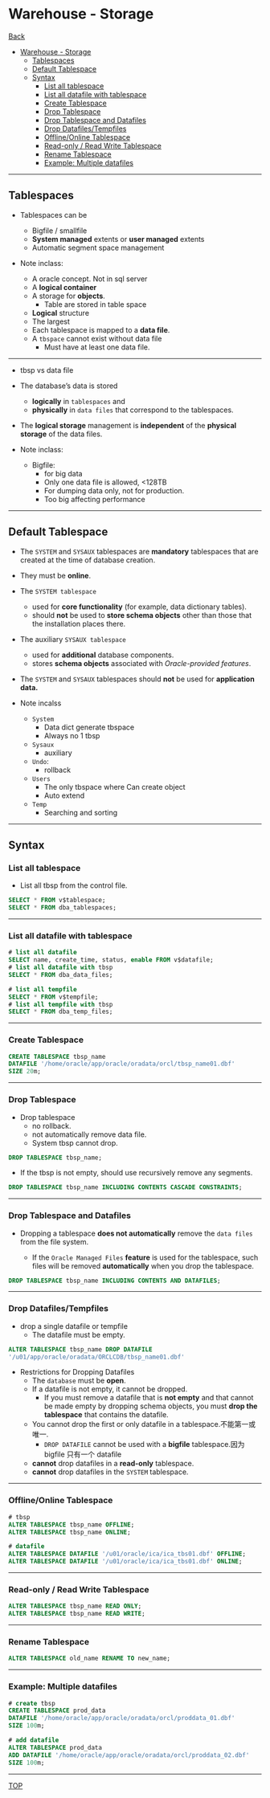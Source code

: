 # Warehouse - Storage

[Back](../index.md)

- [Warehouse - Storage](#warehouse---storage)
  - [Tablespaces](#tablespaces)
  - [Default Tablespace](#default-tablespace)
  - [Syntax](#syntax)
    - [List all tablespace](#list-all-tablespace)
    - [List all datafile with tablespace](#list-all-datafile-with-tablespace)
    - [Create Tablespace](#create-tablespace)
    - [Drop Tablespace](#drop-tablespace)
    - [Drop Tablespace and Datafiles](#drop-tablespace-and-datafiles)
    - [Drop Datafiles/Tempfiles](#drop-datafilestempfiles)
    - [Offline/Online Tablespace](#offlineonline-tablespace)
    - [Read-only / Read Write Tablespace](#read-only--read-write-tablespace)
    - [Rename Tablespace](#rename-tablespace)
    - [Example: Multiple datafiles](#example-multiple-datafiles)

---

## Tablespaces

- Tablespaces can be

  - Bigfile / smallfile
  - **System managed** extents or **user managed** extents
  - Automatic segment space management

- Note inclass:
  - A oracle concept. Not in sql server
  - A **logical container**
  - A storage for **objects**.
    - Table are stored in table space
  - **Logical** structure
  - The largest
  - Each tablespace is mapped to a **data file**.
  - A `tbspace` cannot exist without data file
    - Must have at least one data file.

---

- tbsp vs data file

- The database’s data is stored

  - **logically** in `tablespaces` and
  - **physically** in `data files` that correspond to the tablespaces.

- The **logical storage** management is **independent** of the **physical storage** of the data files.

- Note inclass:
  - Bigfile:
    - for big data
    - Only one data file is allowed, <128TB
    - For dumping data only, not for production.
    - Too big affecting performance

---

## Default Tablespace

- The `SYSTEM` and `SYSAUX` tablespaces are **mandatory** tablespaces that are created at the time of database creation.
- They must be **online**.
- The `SYSTEM tablespace`

  - used for **core functionality** (for example, data dictionary tables).
  - should **not** be used to **store schema objects** other than those that the installation places there.

- The auxiliary `SYSAUX tablespace`

  - used for **additional** database components.
  - stores **schema objects** associated with _Oracle-provided features_.

- The `SYSTEM` and `SYSAUX` tablespaces should **not** be used for **application data.**

- Note incalss
  - `System`
    - Data dict generate tbspace
    - Always no 1 tbsp
  - `Sysaux`
    - auxiliary
  - `Undo`:
    - rollback
  - `Users`
    - The only tbspace where Can create object
    - Auto extend
  - `Temp`
    - Searching and sorting

---

## Syntax

### List all tablespace

- List all tbsp from the control file.

```sql
SELECT * FROM v$tablespace;
SELECT * FROM dba_tablespaces;
```

---

### List all datafile with tablespace

```sql
# list all datafile
SELECT name, create_time, status, enable FROM v$datafile;
# list all datafile with tbsp
SELECT * FROM dba_data_files;

# list all tempfile
SELECT * FROM v$tempfile;
# list all tempfile with tbsp
SELECT * FROM dba_temp_files;
```

---

### Create Tablespace

```sql
CREATE TABLESPACE tbsp_name
DATAFILE '/home/oracle/app/oracle/oradata/orcl/tbsp_name01.dbf'
SIZE 20m;

```

---

### Drop Tablespace

- Drop tablespace
  - no rollback.
  - not automatically remove data file.
  - System tbsp cannot drop.

```sql
DROP TABLESPACE tbsp_name;
```

- If the tbsp is not empty, should use recursively remove any segments.

```sql
DROP TABLESPACE tbsp_name INCLUDING CONTENTS CASCADE CONSTRAINTS;
```

---

### Drop Tablespace and Datafiles

- Dropping a tablespace **does not automatically** remove the `data files` from the file system.

  - If the `Oracle Managed Files` **feature** is used for the tablespace, such files will be removed **automatically** when you drop the tablespace.

```sql
DROP TABLESPACE tbsp_name INCLUDING CONTENTS AND DATAFILES;
```

---

### Drop Datafiles/Tempfiles

- drop a single datafile or tempfile
  - The datafile must be empty.

```sql
ALTER TABLESPACE tbsp_name DROP DATAFILE
'/u01/app/oracle/oradata/ORCLCDB/tbsp_name01.dbf'
```

- Restrictions for Dropping Datafiles
  - The `database` must be **open**.
  - If a datafile is not empty, it cannot be dropped.
    - If you must remove a datafile that is **not empty** and that cannot be made empty by dropping schema objects, you must **drop the tablespace** that contains the datafile.
  - You cannot drop the first or only datafile in a tablespace.不能第一或唯一.
    - `DROP DATAFILE` cannot be used with a **bigfile** tablespace.因为 bigfile 只有一个 datafile
  - **cannot** drop datafiles in a **read-only** tablespace.
  - **cannot** drop datafiles in the `SYSTEM` tablespace.

---

### Offline/Online Tablespace

```sql
# tbsp
ALTER TABLESPACE tbsp_name OFFLINE;
ALTER TABLESPACE tbsp_name ONLINE;

# datafile
ALTER TABLESPACE DATAFILE '/u01/oracle/ica/ica_tbs01.dbf' OFFLINE;
ALTER TABLESPACE DATAFILE '/u01/oracle/ica/ica_tbs01.dbf' ONLINE;
```

---

### Read-only / Read Write Tablespace

```sql
ALTER TABLESPACE tbsp_name READ ONLY;
ALTER TABLESPACE tbsp_name READ WRITE;
```

---

### Rename Tablespace

```sql
ALTER TABLESPACE old_name RENAME TO new_name;
```

---

### Example: Multiple datafiles

```sql
# create tbsp
CREATE TABLESPACE prod_data
DATAFILE '/home/oracle/app/oracle/oradata/orcl/proddata_01.dbf'
SIZE 100m;

# add datafile
ALTER TABLESPACE prod_data
ADD DATAFILE '/home/oracle/app/oracle/oradata/orcl/proddata_02.dbf'
SIZE 100m;
```

---

[TOP](#warehouse---storage)
